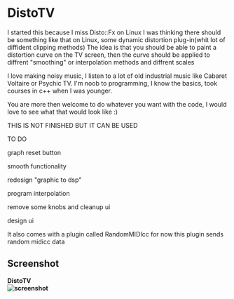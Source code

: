 DistoTV
===========
I started this because I miss Disto::Fx on Linux
I was thinking there should be something like that on Linux,
some dynamic distortion plug-in(whit lot of diffident clipping methods)
The idea is that you should be able to paint a distortion curve on the TV screen,
then the curve should be applied to diffrent "smoothing" or interpolation methods and diffrent scales


I love making noisy music, I listen to a lot of old industrial music like Cabaret Voltaire or Psychic TV.
I'm noob to programming, I know the basics, took courses in c++ when I was younger.

You are more then welcome to do whatever you want with the code, I would love to see what that would look like :)

THIS IS NOT FINISHED BUT IT CAN BE USED


TO DO

graph reset button

smooth functionality

redesign "graphic to dsp"

program interpolation

remove some knobs and cleanup ui

design ui



It also comes with a plugin called RandomMIDIcc for now
this plugin sends random midicc data



Screenshot
-----------
<b>

DistoTV<br/>
![screenshot](https://raw.githubusercontent.com/martinbangens/DistoTV/master/plugins/DistoTV/snapshot1.png "DistoTV")


</b>
